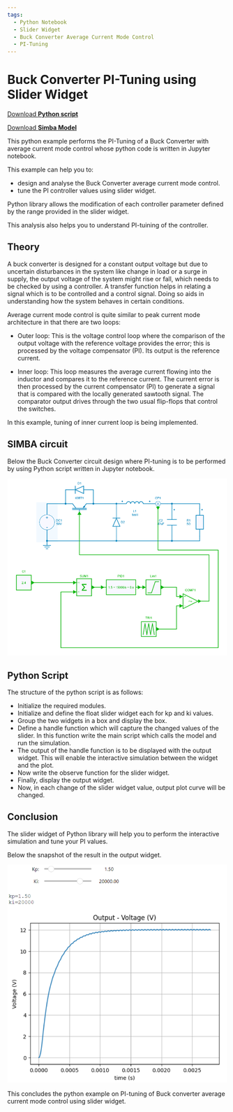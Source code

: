 ```yaml
---
tags:
  - Python Notebook
  - Slider Widget
  - Buck Converter Average Current Mode Control
  - PI-Tuning
---
```


# Buck Converter PI-Tuning using Slider Widget

[Download **Python script**](SliderWidget_BuckAverageCM.ipynb)

[Download **Simba Model**](SliderWidget_BuckAverageCM.jsimba)

This python example performs the PI-Tuning of a Buck Converter with average current mode control whose python code is written in Jupyter notebook.

This example can help you to:

* design and analyse the Buck Converter average current mode control.
* tune the PI controller values using slider widget.

Python library allows the modification of each controller parameter defined by the range provided in the slider widget.

This analysis also helps you to understand PI-tuining of the controller.

## Theory

A buck converter is designed for a constant output voltage but due to uncertain disturbances in the system like change in load or a surge in supply, the output voltage of the system might rise or fall, which needs to be checked by using a controller. A transfer function helps in relating a signal which is to be controlled and a control signal. Doing so aids in understanding how the system behaves in certain conditions.

Average current mode control is quite similar to peak current mode architecture in that there are two loops:

* Outer loop: This is the voltage control loop where the comparison of the output voltage with the reference voltage provides the error; this is processed by the voltage compensator (PI). Its output is the reference current.

* Inner loop: This loop measures the average current flowing into the inductor and compares it to the reference current. The current error is then processed by the current compensator (PI) to generate a signal that is compared with the locally generated sawtooth signal. The comparator output drives through the two usual flip-flops that control the switches.

In this example, tuning of inner current loop is being implemented.

## SIMBA circuit

Below the Buck Converter circuit design where PI-tuning is to be performed by using Python script written in Jupyter notebook.

![BuckSlider](fig/BuckSlider.png)


## Python Script

The structure of the python script is as follows:

* Initialize the required modules.
* Initialize and define the float slider widget each for kp and ki values.
* Group the two widgets in a box and display the box.
* Define a handle function which will capture the changed values of the slider. In this function write the main script which calls the model and run the simulation.
* The output of the handle function is to be displayed with the output widget. This will enable the interactive simulation between the widget and the plot.
* Now write the observe function for the slider widget.
* Finally, display the output widget.
* Now, in each change of the slider widget value, output plot curve will be changed.

## Conclusion

The slider widget of Python library will help you to perform the interactive simulation and tune your PI values.

Below the snapshot of the result in the output widget.

![result](fig/result.png)

This concludes the python example on PI-tuning of Buck converter average current mode control using slider widget.
